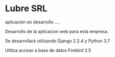# Lubre SRL
aplicación en desarrollo ....

Desarrollo de la aplicacion web para esta empresa.

Se desarrollará utilizando Django 2.2.4 y Python 3.7

Utiliza acceso a base de datos Firebird 2.5


